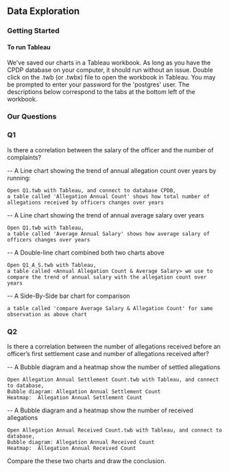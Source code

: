 
## Data Exploration

### Getting Started
#### To run Tableau
We've saved our charts in a Tableau workbook. As long as you have the CPDP database on your computer, it should run without an issue. Double click on the .twb (or .twbx) file to open the workbook in Tableau. You may be prompted to enter your password for the 'postgres' user. The descriptions below correspond to the tabs at the bottom left of the workbook.

### Our Questions
### Q1
Is there a correlation between the salary of the officer and the number of complaints?

-- A Line chart showing the trend of annual allegation count over years by running:
```
Open Q1.twb with Tableau, and connect to database CPDB, 
a table called 'Allegation Annual Count' shows how total number of allegations received by officers changes over years
```
-- A Line chart showing the trend of annual average salary over years
```
Open Q1.twb with Tableau,
a table called 'Average Annual Salary' shows how average salary of officers changes over years
```
-- A Double-line chart combined both two charts above
```
Open Q1_A_S.twb with Tableau,
a table called <Annual Allegation Count & Average Salary> we use to compare the trend of annual salary with the allegation count over years
```
-- A Side-By-Side bar chart for comparison
```
a table called 'compare Average Salary & Allegation Count' for same observation as above chart
```

### Q2
Is there a correlation between the number of allegations received before an officer’s first settlement case and number of allegations received after?

-- A Bubble diagram and a heatmap show the number of settled allegations
```
Open Allegation Annual Settlement Count.twb with Tableau, and connect to database,
Bubble diagram: Allegation Annual Settlement Count
Heatmap:  Allegation Annual Settlement Count
```
-- A Bubble diagram and a heatmap show the number of received allegations
```
Open Allegation Annual Received Count.twb with Tableau, and connect to database,
Bubble diagram: Allegation Annual Received Count
Heatmap:  Allegation Annual Received Count
```
Compare the these two charts and draw the conclusion.


